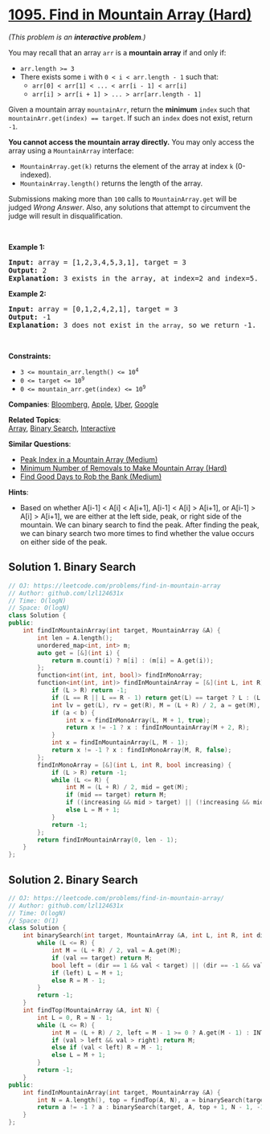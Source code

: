 # [1095. Find in Mountain Array (Hard)](https://leetcode.com/problems/find-in-mountain-array)

<p><em>(This problem is an <strong>interactive problem</strong>.)</em></p>

<p>You may recall that an array <code>arr</code> is a <strong>mountain array</strong> if and only if:</p>

<ul>
	<li><code>arr.length &gt;= 3</code></li>
	<li>There exists some <code>i</code> with <code>0 &lt; i &lt; arr.length - 1</code> such that:
	<ul>
		<li><code>arr[0] &lt; arr[1] &lt; ... &lt; arr[i - 1] &lt; arr[i]</code></li>
		<li><code>arr[i] &gt; arr[i + 1] &gt; ... &gt; arr[arr.length - 1]</code></li>
	</ul>
	</li>
</ul>

<p>Given a mountain array <code>mountainArr</code>, return the <strong>minimum</strong> <code>index</code> such that <code>mountainArr.get(index) == target</code>. If such an <code>index</code> does not exist, return <code>-1</code>.</p>

<p><strong>You cannot access the mountain array directly.</strong> You may only access the array using a <code>MountainArray</code> interface:</p>

<ul>
	<li><code>MountainArray.get(k)</code> returns the element of the array at index <code>k</code> (0-indexed).</li>
	<li><code>MountainArray.length()</code> returns the length of the array.</li>
</ul>

<p>Submissions making more than <code>100</code> calls to <code>MountainArray.get</code> will be judged <em>Wrong Answer</em>. Also, any solutions that attempt to circumvent the judge will result in disqualification.</p>

<p>&nbsp;</p>
<p><strong class="example">Example 1:</strong></p>

<pre>
<strong>Input:</strong> array = [1,2,3,4,5,3,1], target = 3
<strong>Output:</strong> 2
<strong>Explanation:</strong> 3 exists in the array, at index=2 and index=5. Return the minimum index, which is 2.</pre>

<p><strong class="example">Example 2:</strong></p>

<pre>
<strong>Input:</strong> array = [0,1,2,4,2,1], target = 3
<strong>Output:</strong> -1
<strong>Explanation:</strong> 3 does not exist in <code>the array,</code> so we return -1.
</pre>

<p>&nbsp;</p>
<p><strong>Constraints:</strong></p>

<ul>
	<li><code>3 &lt;= mountain_arr.length() &lt;= 10<sup>4</sup></code></li>
	<li><code>0 &lt;= target &lt;= 10<sup>9</sup></code></li>
	<li><code>0 &lt;= mountain_arr.get(index) &lt;= 10<sup>9</sup></code></li>
</ul>


**Companies**:
[Bloomberg](https://leetcode.com/company/bloomberg), [Apple](https://leetcode.com/company/apple), [Uber](https://leetcode.com/company/uber), [Google](https://leetcode.com/company/google)

**Related Topics**:  
[Array](https://leetcode.com/tag/array), [Binary Search](https://leetcode.com/tag/binary-search), [Interactive](https://leetcode.com/tag/interactive)

**Similar Questions**:
* [Peak Index in a Mountain Array (Medium)](https://leetcode.com/problems/peak-index-in-a-mountain-array)
* [Minimum Number of Removals to Make Mountain Array (Hard)](https://leetcode.com/problems/minimum-number-of-removals-to-make-mountain-array)
* [Find Good Days to Rob the Bank (Medium)](https://leetcode.com/problems/find-good-days-to-rob-the-bank)

**Hints**:
* Based on whether A[i-1] < A[i] < A[i+1], A[i-1] < A[i] > A[i+1], or A[i-1] > A[i] > A[i+1], we are either at the left side, peak, or right side of the mountain.  We can binary search to find the peak.
After finding the peak, we can binary search two more times to find whether the value occurs on either side of the peak.

## Solution 1. Binary Search

```cpp
// OJ: https://leetcode.com/problems/find-in-mountain-array
// Author: github.com/lzl124631x
// Time: O(logN)
// Space: O(logN)
class Solution {
public:
    int findInMountainArray(int target, MountainArray &A) {
        int len = A.length();
        unordered_map<int, int> m;
        auto get = [&](int i) {
            return m.count(i) ? m[i] : (m[i] = A.get(i));
        };
        function<int(int, int, bool)> findInMonoArray;
        function<int(int, int)> findInMountainArray = [&](int L, int R) {
            if (L > R) return -1;
            if (L == R || L == R - 1) return get(L) == target ? L : (L == R - 1 && get(R) == target ? R : -1);
            int lv = get(L), rv = get(R), M = (L + R) / 2, a = get(M), b = get(M + 1);
            if (a < b) {
                int x = findInMonoArray(L, M + 1, true);
                return x != -1 ? x : findInMountainArray(M + 2, R);
            }
            int x = findInMountainArray(L, M - 1);
            return x != -1 ? x : findInMonoArray(M, R, false);
        };
        findInMonoArray = [&](int L, int R, bool increasing) {
            if (L > R) return -1;
            while (L <= R) {
                int M = (L + R) / 2, mid = get(M);
                if (mid == target) return M;
                if ((increasing && mid > target) || (!increasing && mid < target)) R = M - 1;
                else L = M + 1;
            }
            return -1;
        };
        return findInMountainArray(0, len - 1);
    }
};
```

## Solution 2. Binary Search

```cpp
// OJ: https://leetcode.com/problems/find-in-mountain-array/
// Author: github.com/lzl124631x
// Time: O(logN)
// Space: O(1)
class Solution {
    int binarySearch(int target, MountainArray &A, int L, int R, int dir) {
        while (L <= R) {
            int M = (L + R) / 2, val = A.get(M);
            if (val == target) return M;
            bool left = (dir == 1 && val < target) || (dir == -1 && val > target);
            if (left) L = M + 1;
            else R = M - 1;
        }
        return -1;
    }
    int findTop(MountainArray &A, int N) {
        int L = 0, R = N - 1;
        while (L <= R) {
            int M = (L + R) / 2, left = M - 1 >= 0 ? A.get(M - 1) : INT_MIN, val = A.get(M), right = M + 1 < N ? A.get(M + 1) : INT_MIN;
            if (val > left && val > right) return M;
            else if (val < left) R = M - 1;
            else L = M + 1;
        }
        return -1;
    }
public:
    int findInMountainArray(int target, MountainArray &A) {
        int N = A.length(), top = findTop(A, N), a = binarySearch(target, A, 0, top, 1);
        return a != -1 ? a : binarySearch(target, A, top + 1, N - 1, -1);
    }
};
```